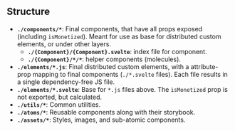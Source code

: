 ## Structure

- **`./components/*`**: Final components, that have all props exposed (including `isMonetized`). Meant for use as base for distributed custom elements, or under other layers.
  - **`./{Component}/{Component}.svelte`**: index file for component.
  - **`./{Component}/*/*`**: helper components (molecules).
- **`./elements/*.js`**: Final distributed custom elements, with a attribute-prop mapping to final components (`./*.svelte` files). Each file results in a single dependency-free JS file.
- **`./elements/*.svelte`**: Base for `*.js` files above. The `isMonetized` prop is not exported, but calculated.
- **`./utils/*`**: Common utilities.
- **`./atoms/*`**: Reusable components along with their storybook.
- **`./assets/*`**: Styles, images, and sub-atomic components.
